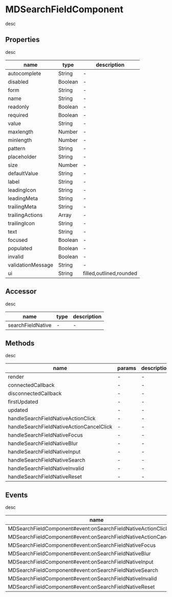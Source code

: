 # MDSearchFieldComponent
desc 

## Properties
desc 

name|type|description
---|---|---
autocomplete|String|-
disabled|Boolean|-
form|String|-
name|String|-
readonly|Boolean|-
required|Boolean|-
value|String|-
maxlength|Number|-
minlength|Number|-
pattern|String|-
placeholder|String|-
size|Number|-
defaultValue|String|-
label|String|-
leadingIcon|String|-
leadingMeta|String|-
trailingMeta|String|-
trailingActions|Array|-
trailingIcon|String|-
text|String|-
focused|Boolean|-
populated|Boolean|-
invalid|Boolean|-
validationMessage|String|-
ui|String|filled,outlined,rounded

## Accessor
desc 

name|type|description
---|---|---
searchFieldNative|-|-

## Methods
desc 

name|params|description
---|---|---
render|-|-
connectedCallback|-|-
disconnectedCallback|-|-
firstUpdated|-|-
updated|-|-
handleSearchFieldNativeActionClick|-|-
handleSearchFieldNativeActionCancelClick|-|-
handleSearchFieldNativeFocus|-|-
handleSearchFieldNativeBlur|-|-
handleSearchFieldNativeInput|-|-
handleSearchFieldNativeSearch|-|-
handleSearchFieldNativeInvalid|-|-
handleSearchFieldNativeReset|-|-

## Events
desc 

name|params|description
---|---|---
MDSearchFieldComponent#event:onSearchFieldNativeActionClick|-|-
MDSearchFieldComponent#event:onSearchFieldNativeActionCancelClick|-|-
MDSearchFieldComponent#event:onSearchFieldNativeFocus|-|-
MDSearchFieldComponent#event:onSearchFieldNativeBlur|-|-
MDSearchFieldComponent#event:onSearchFieldNativeInput|-|-
MDSearchFieldComponent#event:onSearchFieldNativeSearch|-|-
MDSearchFieldComponent#event:onSearchFieldNativeInvalid|-|-
MDSearchFieldComponent#event:onSearchFieldNativeReset|-|-

